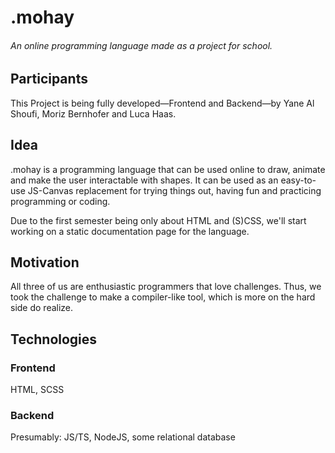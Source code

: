 # .mohay

###### An online programming language made as a project for school.

## Participants

This Project is being fully developed—Frontend and Backend—by Yane Al Shoufi, Moriz Bernhofer and Luca Haas.

## Idea

.mohay is a programming language that can be used online to draw, animate and make the user interactable with shapes. It can be used as an easy-to-use JS-Canvas replacement for trying things out, having fun and practicing programming or coding.

Due to the first semester being only about HTML and (S)CSS, we'll start working on a static documentation page for the language.

## Motivation

All three of us are enthusiastic programmers that love challenges. Thus, we took the challenge to make a compiler-like tool, which is more on the hard side do realize.

## Technologies

### Frontend

HTML, SCSS

### Backend

Presumably: JS/TS, NodeJS, some relational database
